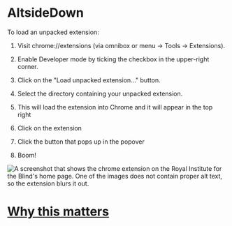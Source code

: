 # AltsideDown

To load an unpacked extension:

1. Visit chrome://extensions (via omnibox or menu -> Tools -> Extensions).

2. Enable Developer mode by ticking the checkbox in the upper-right corner.

3. Click on the "Load unpacked extension..." button.

4. Select the directory containing your unpacked extension.

5. This will load the extension into Chrome and it will appear in the top right

1. Click on the extension
2. Click the button that pops up in the popover
3. Boom!

![A screenshot that shows the chrome extension on the Royal Institute for the Blind's home page. One of the images does not contain proper alt text, so the extension blurs it out.](https://i.imgur.com/ARrNGmH.png)


# [Why this matters](https://youtu.be/dEbl5jvLKGQ)
